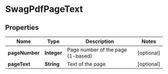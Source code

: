 
# SwagPdfPageText

## Properties
Name | Type | Description | Notes
------------ | ------------- | ------------- | -------------
**pageNumber** | **Integer** | Page number of the page (1-based) |  [optional]
**pageText** | **String** | Text of the page |  [optional]



